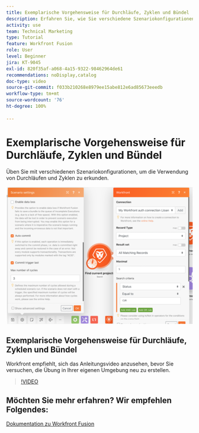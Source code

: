 ```yaml
---
title: Exemplarische Vorgehensweise für Durchläufe, Zyklen und Bündel
description: Erfahren Sie, wie Sie verschiedene Szenariokonfigurationen verwenden können, um die Verwendung von Durchläufen und Zyklen in [!DNL Adobe Workfront Fusion]zu erkunden.
activity: use
team: Technical Marketing
type: Tutorial
feature: Workfront Fusion
role: User
level: Beginner
jira: KT-9045
exl-id: 820f35af-a068-4a15-9322-98462964de61
recommendations: noDisplay,catalog
doc-type: video
source-git-commit: f033b210268e8979ee15abe812e6ad85673eeedb
workflow-type: tm+mt
source-wordcount: '76'
ht-degree: 100%

---
```


# Exemplarische Vorgehensweise für Durchläufe, Zyklen und Bündel

Üben Sie mit verschiedenen Szenariokonfigurationen, um die Verwendung von Durchläufen und Zyklen zu erkunden.

![Ein Bild der Einstellungen zu Durchläufen und Zyklen](assets/execution-history-and-scheduling-6.png)

## Exemplarische Vorgehensweise für Durchläufe, Zyklen und Bündel

Workfront empfiehlt, sich das Anleitungsvideo anzusehen, bevor Sie versuchen, die Übung in Ihrer eigenen Umgebung neu zu erstellen.

>[!VIDEO](https://video.tv.adobe.com/v/335286/?quality=12&learn=on)



## Möchten Sie mehr erfahren? Wir empfehlen Folgendes:

[Dokumentation zu Workfront Fusion](https://experienceleague.adobe.com/docs/workfront/using/adobe-workfront-fusion/workfront-fusion-2.html?lang=de)
